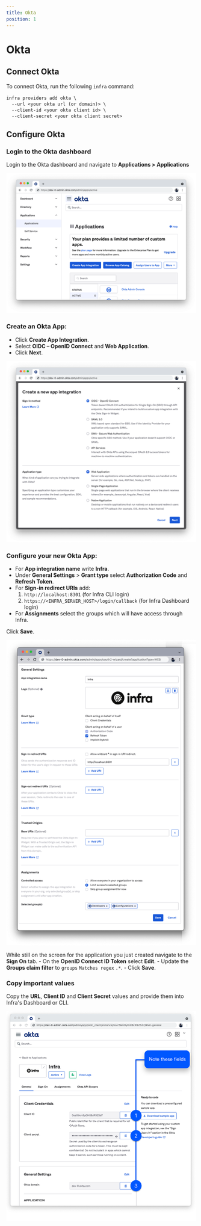 ```yaml
---
title: Okta
position: 1
---
```


# Okta

## Connect Okta

To connect Okta, run the following `infra` command:

```
infra providers add okta \
  --url <your okta url (or domain)> \
  --client-id <your okta client id> \
  --client-secret <your okta client secret>
```

## Configure Okta

### Login to the Okta dashboard

Login to the Okta dashboard and navigate to **Applications > Applications**

![Create Application](../images/okta-setup/connect-users-okta-okta1.png)

### Create an Okta App:
  - Click **Create App Integration**.
  - Select **OIDC – OpenID Connect** and **Web Application**.
  - Click **Next**.

![App Type](../images/okta-setup/connect-users-okta-okta2.png)

### Configure your new Okta App:
  - For **App integration name** write **Infra**.
  - Under **General Settings** > **Grant type** select **Authorization Code** and **Refresh Token**.
  - For **Sign-in redirect URIs** add:
    1. `http://localhost:8301` (for Infra CLI login)
    2. `https://<INFRA_SERVER_HOST>/login/callback` (for Infra Dashboard login)
  - For **Assignments** select the groups which will have access through Infra.

Click **Save**.

![General Tab](../images/okta-setup/connect-users-okta-okta4.png)

While still on the screen for the application you just created navigate to the **Sign On** tab.
    - On the **OpenID Connect ID Token** select **Edit**.
    - Update the **Groups claim filter** to `groups` `Matches regex` `.*`.
    - Click **Save**.

### Copy important values

Copy the **URL**, **Client ID** and **Client Secret** values and provide them into Infra's Dashboard or CLI.

![Sign On](../images/okta-setup/connect-users-okta-okta5.png)
